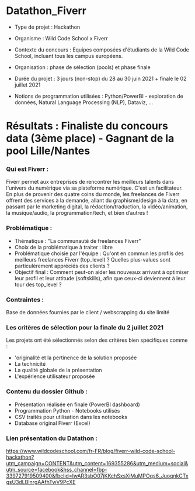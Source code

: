 # Datathon_Fiverr

* Type de projet : Hackathon
* Organisme : Wild Code School x Fiverr
* Contexte du concours : Equipes composées d'étudiants de la Wild Code School, incluant tous les campus européens. 
* Organisation : phase de sélection (pools) et phase finale
* Durée du projet : 3 jours (non-stop) du 28 au 30 juin 2021 + finale le 02 juillet 2021

* Notions de programmation utilisées : Python/PowerBI - exploration de données, Natural Language Processing (NLP), Dataviz, ... 

# Résultats : Finaliste du concours data (3ème place) - Gagnant de la pool Lille/Nantes


### Qui est Fiverr :
Fiverr permet aux entreprises de rencontrer les meilleurs talents dans l'univers du numérique via sa plateforme numérique. C'est un facilitateur.
En plus de provenir des quatre coins du monde, les freelances de Fiverr offrent des services à la demande, allant du graphisme/design à la data, en passant par le marketing digital, la rédaction/traduction, la vidéo/animation, la musique/audio, la programmation/tech, et bien d’autres !


### Problématique :
* Thématique : "La communauté de freelances Fiverr"
* Choix de la problématique à traiter : libre
* Problématique choisie par l'équipe : Qu'ont en commun les profils des meilleurs freelances Fiverr (top_level) ? Quelles plus-values sont particulèrement appréciés des clients ?
* Objectif final : Comment peut-on aider les nouveaux arrivant à optimiser leur profil et leur attitude (softskills), afin que ceux-ci deviennent à leur tour des top_level ?


### Contraintes : 
Base de données fournies par le client / webscrapping du site limité


### Les critères de sélection pour la finale du 2 juillet 2021
Les projets ont été sélectionnés selon des critères bien spécifiques comme :
* 'originalité et la pertinence de la solution proposée
* La technicité
* La qualité globale de la présentation
* L'expérience utilisateur proposée


### Contenu du dossier Github :
* Présentation réalisée en finale (PowerBI dashboard)
* Programmation Python - Notebooks utilisés
* CSV traités pour utilisation dans les notebooks
* Database original Fiverr (Excel)


### Lien présentation du Datathon :
https://www.wildcodeschool.com/fr-FR/blog/fiverr-wild-code-school-hackathon?utm_campaign=CONTENT&utm_content=169355286&utm_medium=social&utm_source=facebook&hss_channel=fbp-339727919509400&fbclid=IwAR3sbO07jKKchSxsXiMuMPOqs6_JuoqnkCTxgsU3dLBlnrgAAfhTwV9PcXE
